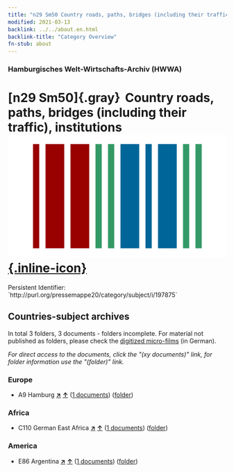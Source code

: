 ```yaml
---
title: "n29 Sm50 Country roads, paths, bridges (including their traffic), institutions"
modified: 2021-03-13
backlink: ../../about.en.html
backlink-title: "Category Overview"
fn-stub: about
---
```


### Hamburgisches Welt-Wirtschafts-Archiv (HWWA)

# [n29 Sm50]{.gray}&#8201; Country roads, paths, bridges (including their traffic), institutions &#160; [![Wikidata](/images/Wikidata-logo.svg "Wikidata"){.inline-icon}](http://www.wikidata.org/entity/Q104711110)

<div class="hint">Persistent Identifier: `http://purl.org/pressemappe20/category/subject/i/197875`</div>







## Countries-subject archives





In total 3 folders, 3 documents - folders incomplete.
For material not published as folders, please check the [digitized micro-films](/film/h1_sh.de.html) (in German).

_For direct access to the documents, click the "(xy documents)" link, for folder information use the "(folder)" link._



### Europe

- A9 Hamburg [**&nearr;**](../../../geo/i/140905/about.en.html "Hamburg (all folders)") [**&uarr;**](../../../geo/about.en.html#A9 "Country category system") (<a href="https://pm20.zbw.eu/iiifview/folder/sh/140905,197875" title="about: Hamburg : Country roads, paths, bridges (including their traffic), institutions" target="_blank">1 documents</a>) ([folder](../../../../folder/sh/1409xx/140905/1978xx/197875/about.en.html))

### Africa

- C110 German East Africa [**&nearr;**](../../../geo/i/141471/about.en.html "German East Africa (all folders)") [**&uarr;**](../../../geo/about.en.html#C110 "Country category system") (<a href="https://pm20.zbw.eu/iiifview/folder/sh/141471,197875" title="about: German East Africa : Country roads, paths, bridges (including their traffic), institutions" target="_blank">1 documents</a>) ([folder](../../../../folder/sh/1414xx/141471/1978xx/197875/about.en.html))

### America

- E86 Argentina [**&nearr;**](../../../geo/i/141692/about.en.html "Argentina (all folders)") [**&uarr;**](../../../geo/about.en.html#E86 "Country category system") (<a href="https://pm20.zbw.eu/iiifview/folder/sh/141692,197875" title="about: Argentina : Country roads, paths, bridges (including their traffic), institutions" target="_blank">1 documents</a>) ([folder](../../../../folder/sh/1416xx/141692/1978xx/197875/about.en.html))









